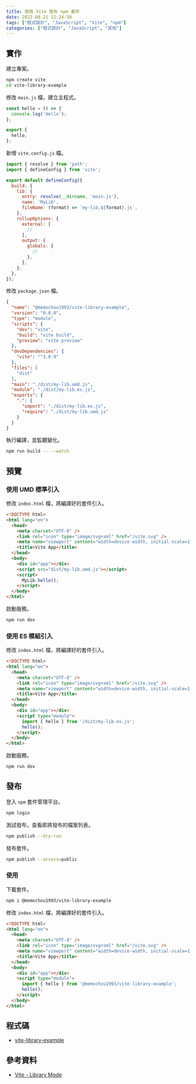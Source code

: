 ```yaml
---
title: 使用 Vite 發布 npm 套件
date: 2022-08-21 12:24:58
tags: ["程式設計", "JavaScript", "Vite", "npm"]
categories: ["程式設計", "JavaScript", "其他"]
---
```


## 實作

建立專案。

```bash
npm create vite
cd vite-library-example
```

修改 `main.js` 檔，建立主程式。

```js
const hello = () => {
  console.log('Hello');
};

export {
  hello,
};
```

新增 `vite.config.js` 檔。

```js
import { resolve } from 'path';
import { defineConfig } from 'vite';

export default defineConfig({
  build: {
    lib: {
      entry: resolve(__dirname, 'main.js'),
      name: 'MyLib',
      fileName: (format) => `my-lib.${format}.js`,
    },
    rollupOptions: {
      external: [
        //
      ],
      output: {
        globals: {
          //
        },
      },
    },
  },
});
```

修改 `package.json` 檔。

```json
{
  "name": "@memochou1993/vite-library-example",
  "version": "0.0.0",
  "type": "module",
  "scripts": {
    "dev": "vite",
    "build": "vite build",
    "preview": "vite preview"
  },
  "devDependencies": {
    "vite": "^3.0.9"
  },
  "files": [
    "dist"
  ],
  "main": "./dist/my-lib.umd.js",
  "module": "./dist/my-lib.es.js",
  "exports": {
    ".": {
      "import": "./dist/my-lib.es.js",
      "require": "./dist/my-lib.umd.js"
    }
  }
}
```

執行編譯，並監聽變化。

```bash
npm run build -- --watch
```

## 預覽

### 使用 UMD 標準引入

修改 `index.html` 檔，將編譯好的套件引入。

```html
<!DOCTYPE html>
<html lang="en">
  <head>
    <meta charset="UTF-8" />
    <link rel="icon" type="image/svg+xml" href="/vite.svg" />
    <meta name="viewport" content="width=device-width, initial-scale=1.0" />
    <title>Vite App</title>
  </head>
  <body>
    <div id="app"></div>
    <script src="dist/my-lib.umd.js"></script>
    <script>
      MyLib.hello();
    </script>
  </body>
</html>
```

啟動服務。

```bash
npm run dev
```

### 使用 ES 模組引入

修改 `index.html` 檔，將編譯好的套件引入。

```html
<!DOCTYPE html>
<html lang="en">
  <head>
    <meta charset="UTF-8" />
    <link rel="icon" type="image/svg+xml" href="/vite.svg" />
    <meta name="viewport" content="width=device-width, initial-scale=1.0" />
    <title>Vite App</title>
  </head>
  <body>
    <div id="app"></div>
    <script type="module">
      import { hello } from '/dist/my-lib.es.js';
      hello();
    </script>
  </body>
</html>
```

啟動服務。

```bash
npm run dev
```

## 發布

登入 `npm` 套件管理平台。

```bash
npm login
```

測試發布，查看即將發布的檔案列表。

```bash
npm publish --dry-run
```

發布套件。

```bash
npm publish --access=public
```

### 使用

下載套件。

```bash
npm i @memochou1993/vite-library-example
```

修改 `index.html` 檔，將編譯好的套件引入。

```html
<!DOCTYPE html>
<html lang="en">
  <head>
    <meta charset="UTF-8" />
    <link rel="icon" type="image/svg+xml" href="/vite.svg" />
    <meta name="viewport" content="width=device-width, initial-scale=1.0" />
    <title>Vite App</title>
  </head>
  <body>
    <div id="app"></div>
    <script type="module">
      import { hello } from '@memochou1993/vite-library-example';
      hello();
    </script>
  </body>
</html>
```

## 程式碼

- [vite-library-example](https://github.com/memochou1993/vite-library-example)

## 參考資料

- [Vite - Library Mode](https://vitejs.dev/guide/build.html#library-mode)
